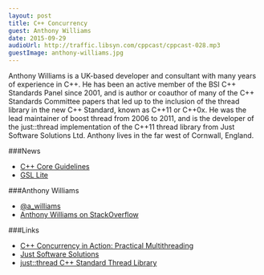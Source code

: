 ```yaml
---
layout: post
title: C++ Concurrency
guest: Anthony Williams
date: 2015-09-29
audioUrl: http://traffic.libsyn.com/cppcast/cppcast-028.mp3
guestImage: anthony-williams.jpg
---
```


Anthony Williams is a UK-based developer and consultant with many years of experience in C++. He has been an active member of the BSI C++ Standards Panel since 2001, and is author or coauthor of many of the C++ Standards Committee papers that led up to the inclusion of the thread library in the new C++ Standard, known as C++11 or C++0x. He was the lead maintainer of boost thread from 2006 to 2011, and is the developer of the just::thread implementation of the C++11 thread library from Just Software Solutions Ltd. Anthony lives in the far west of Cornwall, England.

###News

 - [C++ Core Guidelines](https://github.com/isocpp/CppCoreGuidelines)
 - [GSL Lite](https://github.com/martinmoene/gsl-lite)
 
###Anthony Williams

 - [@a_williams](https://twitter.com/a_williams)
 - [Anthony Williams on StackOverflow](http://stackoverflow.com/users/5597/anthony-williams)

###Links

 - [C++ Concurrency in Action: Practical Multithreading](http://amzn.to/1KUGw4U)
 - [Just Software Solutions](https://www.justsoftwaresolutions.co.uk/)
 - [just::thread C++ Standard Thread Library](http://www.stdthread.co.uk/)
